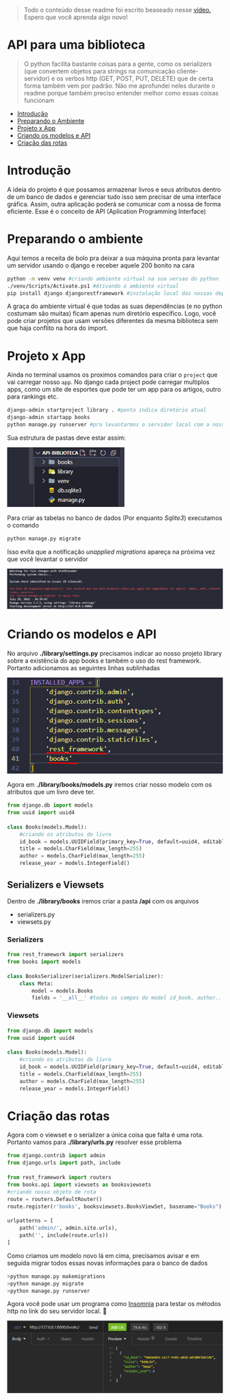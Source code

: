 >Todo o conteúdo desse readme foi escrito beaseado nesse <a href="https://www.youtube.com/watch?v=wtl8ZyCbTbg&list=PLcM_74VFgRhpyCtsNXyBUf27ZRbyQnEEb">vídeo.</a> Espero que você aprenda algo novo!

# API para uma biblioteca
>O python facilita bastante coisas para a gente, como os serializers (que convertem objetos para strings na comunicação cliente-servidor) e os verbos http (GET, POST, PUT, DELETE) que de certa forma também vem por padrão. Não me aprofundei neles durante o readme porque também preciso entender melhor como essas coisas funcionam

* [Introdução](#introdução)
* [Preparando o Ambiente](#preparando-o-ambiente)
* [Projeto x App](#projeto-x-app)
* [Criando os modelos e API](#criando-os-modelos-e-api)
* [Criação das rotas](#criação-das-rotas)

# Introdução
A ideia do projeto é que possamos armazenar livros e seus atributos dentro de um banco de dados e gerenciar tudo isso sem precisar de uma interface gráfica. Assim, outra aplicação poderá se comunicar com a nossa de forma eficiente. Esse é o conceito de API (Aplication Programming Interface)

# Preparando o ambiente
Aqui temos a receita de bolo pra deixar a sua máquina pronta para levantar um servidor usando o django e receber aquele 200 bonito na cara

```bash
python -m venv venv #criando ambiente virtual na sua versao do python
./venv/Scripts/Activate.ps1 #Ativando o ambiente virtual
pip install django djangorestframework #instalação local das nossas dependências
```
A graça do ambiente virtual é que todas as suas dependências (e no python costumam são muitas) ficam apenas num diretório específico. Logo, você pode criar projetos que usam versões diferentes da mesma biblioteca sem que haja conflito na hora do import.

# Projeto x App
Ainda no terminal usamos os proximos comandos para criar o `project` que vai carregar nosso `app`. No django cada project pode carregar multiplos apps, como um site de esportes que pode ter um app para os artigos, outro para rankings etc.
```bash
django-admin startproject library . #ponto indica diretório atual
django-admin startapp books
python manage.py runserver #pra levantarmos o servidor local com a nossa aplicação
```
Sua estrutura de pastas deve estar assim:

![imagem da estrutura](img/imagem-estrutura.jpg)

Para criar as tabelas no banco de dados (Por enquanto *Sqlite3*) executamos o comando
```bash
python manage.py migrate
```
Isso evita que a notificação *unapplied migrations* apareça na próxima vez que você levantar o servidor 

![imagem unapplied](img/18unapplied.png)

# Criando os modelos e API
No arquivo **./library/settings.py** precisamos indicar ao nosso projeto library sobre a existência do app books e também o uso do rest framework. Portanto adicionamos as seguintes linhas sublinhadas

![imagem das linhas](img/library_settings.jpg)

Agora em **./library/books/models.py** iremos criar nosso modelo com os atributos que um livro deve ter.

```py
from django.db import models
from uuid import uuid4

class Books(models.Model):
    #criando os atributos do livro
    id_book = models.UUIDField(primary_key=True, default=uuid4, editable=False)
    title = models.CharField(max_length=255)
    author = models.CharField(max_length=255)
    release_year = models.IntegerField()
```
## Serializers e Viewsets
Dentro de **./library/books** iremos criar a pasta **/api** com os arquivos 
* serializers.py 
* viewsets.py 

### Serializers
```py
from rest_framework import serializers
from books import models

class BooksSerializer(serializers.ModelSerializer):
    class Meta:
        model = models.Books
        fields = '__all__' #todos os campos do model id_book, author..
```

### Viewsets
```py
from django.db import models
from uuid import uuid4

class Books(models.Model):
    #criando os atributos do livro
    id_book = models.UUIDField(primary_key=True, default=uuid4, editable=False)
    title = models.CharField(max_length=255)
    author = models.CharField(max_length=255)
    release_year = models.IntegerField()
```
# Criação das rotas
Agora com o viewset e o serializer a única coisa que falta é uma rota. Portanto vamos para **./library/urls.py** resolver esse problema

```py
from django.contrib import admin
from django.urls import path, include

from rest_framework import routers
from books.api import viewsets as booksviewsets
#criando nosso objeto de rota
route = routers.DefaultRouter()
route.register(r'books', booksviewsets.BooksViewSet, basename="Books")

urlpatterns = [
    path('admin/', admin.site.urls),
    path('', include(route.urls))
]
```
Como criamos um modelo novo lá em cima, precisamos avisar e em seguida migrar todos essas novas informações para o banco de dados

```bash
>python manage.py makemigrations 
>python manage.py migrate
>python manage.py runserver 
```
Agora você pode usar um programa como <a href="https://insomnia.rest/">Insomnia</a> para testar os métodos http no link do seu servidor local. 🥰

![insomnia](img/insomnia.png)